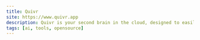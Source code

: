 ```yaml
---
title: Quivr
site: https://www.quivr.app
description: Quivr is your second brain in the cloud, designed to easily store and retrieve unstructured information.
tags: [ai, tools, opensource]
---
```

